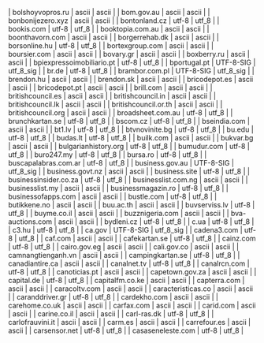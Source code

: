 | bolshoyvopros.ru | ascii | ascii |
| bom.gov.au | ascii | ascii |
| bonbonijezero.xyz | ascii | ascii |
| bontonland.cz | utf-8 | utf_8 |
| bookis.com | utf-8 | utf_8 |
| booktopia.com.au | ascii | ascii |
| boonthavorn.com | ascii | ascii |
| borgerrehab.dk | ascii | ascii |
| borsonline.hu | utf-8 | utf_8 |
| bortexgroup.com | ascii | ascii |
| boursier.com | ascii | ascii |
| bovary.gr | ascii | ascii |
| boxberry.ru | ascii | ascii |
| bpiexpressoimobiliario.pt | utf-8 | utf_8 |
| bportugal.pt | UTF-8-SIG | utf_8_sig |
| br.de | utf-8 | utf_8 |
| brambor.com.pl | UTF-8-SIG | utf_8_sig |
| brendon.hu | ascii | ascii |
| brendon.sk | ascii | ascii |
| bricodepot.es | ascii | ascii |
| bricodepot.pt | ascii | ascii |
| brill.com | ascii | ascii |
| britishcouncil.es | ascii | ascii |
| britishcouncil.in | ascii | ascii |
| britishcouncil.lk | ascii | ascii |
| britishcouncil.or.th | ascii | ascii |
| britishcouncil.org | ascii | ascii |
| broadsheet.com.au | utf-8 | utf_8 |
| brunchkartan.se | utf-8 | utf_8 |
| bscom.cz | utf-8 | utf_8 |
| bseindia.com | ascii | ascii |
| bt1.lv | utf-8 | utf_8 |
| btvnovinite.bg | utf-8 | utf_8 |
| bu.edu | utf-8 | utf_8 |
| budas.lt | utf-8 | utf_8 |
| builk.com | ascii | ascii |
| bukvar.bg | ascii | ascii |
| bulgarianhistory.org | utf-8 | utf_8 |
| bumudur.com | utf-8 | utf_8 |
| buro247.my | utf-8 | utf_8 |
| bursa.ro | utf-8 | utf_8 |
| buscapalabras.com.ar | utf-8 | utf_8 |
| business.gov.au | UTF-8-SIG | utf_8_sig |
| business.govt.nz | ascii | ascii |
| business.site | utf-8 | utf_8 |
| businessinsider.co.za | utf-8 | utf_8 |
| businesslist.com.ng | ascii | ascii |
| businesslist.my | ascii | ascii |
| businessmagazin.ro | utf-8 | utf_8 |
| businessofapps.com | ascii | ascii |
| bustle.com | utf-8 | utf_8 |
| butikkene.no | ascii | ascii |
| buu.ac.th | ascii | ascii |
| buvserviss.lv | utf-8 | utf_8 |
| buyme.co.il | ascii | ascii |
| buzznigeria.com | ascii | ascii |
| bva-auctions.com | ascii | ascii |
| bydleni.cz | utf-8 | utf_8 |
| c.ua | utf-8 | utf_8 |
| c3.hu | utf-8 | utf_8 |
| ca.gov | UTF-8-SIG | utf_8_sig |
| cadena3.com | utf-8 | utf_8 |
| caf.com | ascii | ascii |
| cafekartan.se | utf-8 | utf_8 |
| cainz.com | utf-8 | utf_8 |
| cairo.gov.eg | ascii | ascii |
| cali.gov.co | ascii | ascii |
| camnangtienganh.vn | ascii | ascii |
| campingkartan.se | utf-8 | utf_8 |
| canadiantire.ca | ascii | ascii |
| canalnet.tv | utf-8 | utf_8 |
| canalrcn.com | utf-8 | utf_8 |
| canoticias.pt | ascii | ascii |
| capetown.gov.za | ascii | ascii |
| capital.de | utf-8 | utf_8 |
| capitalfm.co.ke | ascii | ascii |
| capterra.com | ascii | ascii |
| caracoltv.com | ascii | ascii |
| caracteristicas.co | ascii | ascii |
| caranddriver.gr | utf-8 | utf_8 |
| cardekho.com | ascii | ascii |
| carehome.co.uk | ascii | ascii |
| carfax.com | ascii | ascii |
| carid.com | ascii | ascii |
| carine.co.il | ascii | ascii |
| carl-ras.dk | utf-8 | utf_8 |
| carlofrauvini.it | ascii | ascii |
| carm.es | ascii | ascii |
| carrefour.es | ascii | ascii |
| carsensor.net | utf-8 | utf_8 |
| casaseneleste.com | utf-8 | utf_8 |
